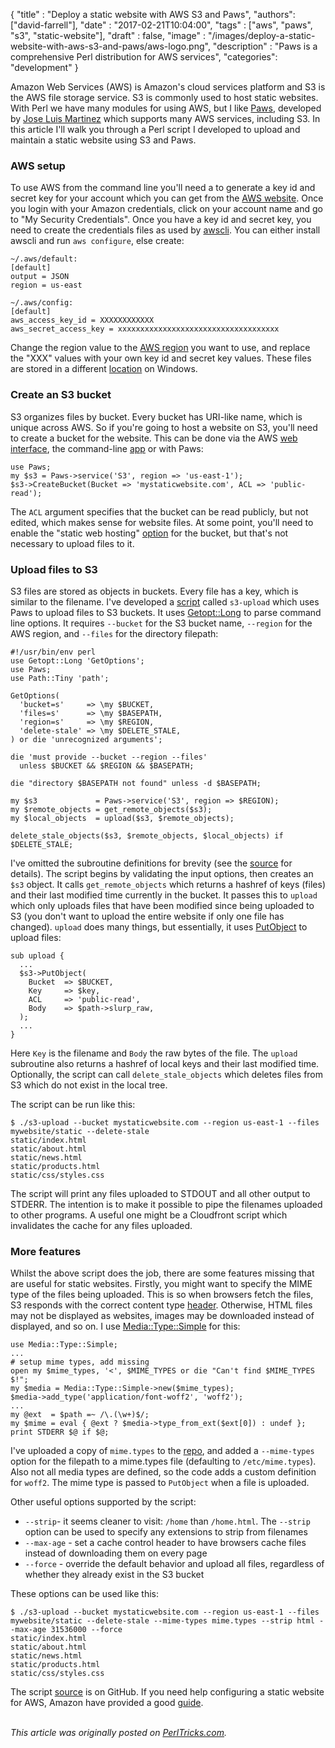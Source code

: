 
  {
    "title"  : "Deploy a static website with AWS S3 and Paws",
    "authors": ["david-farrell"],
    "date"   : "2017-02-21T10:04:00",
    "tags"   : ["aws", "paws", "s3", "static-website"],
    "draft"  : false,
    "image"  : "/images/deploy-a-static-website-with-aws-s3-and-paws/aws-logo.png",
    "description" : "Paws is a comprehensive Perl distribution for AWS services",
    "categories": "development"
  }

Amazon Web Services (AWS) is Amazon's cloud services platform and S3 is the AWS file storage service. S3 is commonly used to host static websites. With Perl we have many modules for using AWS, but I like [Paws](https://metacpan.org/pod/Paws), developed by [Jose Luis Martinez](https://metacpan.org/author/JLMARTIN) which supports many AWS services, including S3. In this article I'll walk you through a Perl script I developed to upload and maintain a static website using S3 and Paws.

### AWS setup

To use AWS from the command line you'll need a to generate a key id and secret key for your account which you can get from the [AWS website](https://aws.amazon.com/). Once you login with your Amazon credentials, click on your account name and go to "My Security Credentials". Once you have a key id and secret key, you need to create the credentials files as used by [awscli](http://docs.aws.amazon.com/cli/latest/userguide/cli-chap-getting-started.html). You can either install awscli and run `aws configure`, else create:

```
~/.aws/default:
[default]
output = JSON
region = us-east

~/.aws/config:
[default]
aws_access_key_id = XXXXXXXXXXXX
aws_secret_access_key = xxxxxxxxxxxxxxxxxxxxxxxxxxxxxxxxxxxx
```

Change the region value to the [AWS region](http://docs.aws.amazon.com/AmazonRDS/latest/UserGuide/Concepts.RegionsAndAvailabilityZones.html) you want to use, and replace the "XXX" values with your own key id and secret key values. These files are stored in a different [location](http://docs.aws.amazon.com/cli/latest/userguide/cli-chap-getting-started.html#config-settings-and-precedence) on Windows.

### Create an S3 bucket

S3 organizes files by bucket. Every bucket has URI-like name, which is unique across AWS. So if you're going to host a website on S3, you'll need to create a bucket for the website. This can be done via the AWS [web interface](https://aws.amazon.com/), the command-line [app](http://docs.aws.amazon.com/cli/latest/reference/s3/mb.html) or with Paws:

``` prettyprint
use Paws;
my $s3 = Paws->service('S3', region => 'us-east-1');
$s3->CreateBucket(Bucket => 'mystaticwebsite.com', ACL => 'public-read');
```
The `ACL` argument specifies that the bucket can be read publicly, but not edited, which makes sense for website files. At some point, you'll need to enable the "static web hosting" [option](https://console.aws.amazon.com/s3/buckets/) for the bucket, but that's not necessary to upload files to it.

### Upload files to S3

S3 files are stored as objects in buckets. Every file has a key, which is similar to the filename. I've developed a [script](https://github.com/dnmfarrell/Paws-tools/blob/master/s3-upload) called `s3-upload` which uses Paws to upload files to S3 buckets. It uses [Getopt::Long](https://metacpan.org/pod/Getopt::Long) to parse command line options. It requires `--bucket` for the S3 bucket name, `--region` for the AWS region, and `--files` for the directory filepath:

``` prettyprint
#!/usr/bin/env perl
use Getopt::Long 'GetOptions';
use Paws;
use Path::Tiny 'path';

GetOptions(
  'bucket=s'     => \my $BUCKET,
  'files=s'      => \my $BASEPATH,
  'region=s'     => \my $REGION,
  'delete-stale' => \my $DELETE_STALE,
) or die 'unrecognized arguments';

die 'must provide --bucket --region --files'
  unless $BUCKET && $REGION && $BASEPATH;

die "directory $BASEPATH not found" unless -d $BASEPATH;

my $s3             = Paws->service('S3', region => $REGION);
my $remote_objects = get_remote_objects($s3);
my $local_objects  = upload($s3, $remote_objects);

delete_stale_objects($s3, $remote_objects, $local_objects) if $DELETE_STALE;
```

I've omitted the subroutine definitions for brevity (see the [source](https://github.com/dnmfarrell/Paws-tools/blob/master/s3-upload) for details). The script begins by validating the input options, then creates an `$s3` object. It calls `get_remote_objects` which returns a hashref of keys (files) and their last modified time currently in the bucket. It passes this to `upload` which only uploads files that have been modified since being uploaded to S3 (you don't want to upload the entire website if only one file has changed). `upload` does many things, but essentially, it uses [PutObject](https://metacpan.org/pod/Paws::S3::PutObject) to upload files:

``` prettyprint
sub upload {
  ...
  $s3->PutObject(
    Bucket  => $BUCKET,
    Key     => $key,
    ACL     => 'public-read',
    Body    => $path->slurp_raw,
  );
  ...
}
```

Here `Key` is the filename and `Body` the raw bytes of the file. The `upload` subroutine also returns a hashref of local keys and their last modified time. Optionally, the script can call `delete_stale_objects` which deletes files from S3 which do not exist in the local tree.

The script can be run like this:

```
$ ./s3-upload --bucket mystaticwebsite.com --region us-east-1 --files mywebsite/static --delete-stale
static/index.html
static/about.html
static/news.html
static/products.html
static/css/styles.css
```

The script will print any files uploaded to STDOUT and all other output to STDERR. The intention is to make it possible to pipe the filenames uploaded to other programs. A useful one might be a Cloudfront script which invalidates the cache for any files uploaded.

### More features

Whilst the above script does the job, there are some features missing that are useful for static websites. Firstly, you might want to specify the MIME type of the files being uploaded. This is so when browsers fetch the files, S3 responds with the correct content type [header](https://developer.mozilla.org/en-US/docs/Web/HTTP/Headers/Content-Type). Otherwise, HTML files may not be displayed as websites, images may be downloaded instead of displayed, and so on. I use [Media::Type::Simple](https://metacpan.org/pod/Media::Type::Simple) for this:

``` prettyprint
use Media::Type::Simple;
...
# setup mime types, add missing
open my $mime_types, '<', $MIME_TYPES or die "Can't find $MIME_TYPES $!";
my $media = Media::Type::Simple->new($mime_types);
$media->add_type('application/font-woff2', 'woff2');
...
my @ext  = $path =~ /\.(\w+)$/;
my $mime = eval { @ext ? $media->type_from_ext($ext[0]) : undef };
print STDERR $@ if $@;
```

I've uploaded a copy of `mime.types` to the [repo](https://github.com/dnmfarrell/Paws-tools/blob/master/mime.types), and added a `--mime-types` option for the filepath to a mime.types file (defaulting to `/etc/mime.types`). Also not all media types are defined, so the code adds a custom definition for `woff2`. The mime type is passed to `PutObject` when a file is uploaded.

Other useful options supported by the script:

* `--strip`- it seems cleaner to visit: `/home` than `/home.html`. The `--strip` option can be used to specify any extensions to strip from filenames
* `--max-age` - set a cache control header to have browsers cache files instead of downloading them on every page
* `--force` - override the default behavior and upload all files, regardless of whether they already exist in the S3 bucket

These options can be used like this:

```
$ ./s3-upload --bucket mystaticwebsite.com --region us-east-1 --files mywebsite/static --delete-stale --mime-types mime.types --strip html --max-age 31536000 --force
static/index.html
static/about.html
static/news.html
static/products.html
static/css/styles.css
```

The script [source](https://github.com/dnmfarrell/Paws-tools/blob/master/s3-upload) is on GitHub. If you need help configuring a static website for AWS, Amazon have provided a good [guide](http://docs.aws.amazon.com/gettingstarted/latest/swh/website-hosting-intro.html).

\
*This article was originally posted on [PerlTricks.com](http://perltricks.com).*
